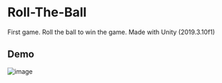 # Roll-The-Ball
 First game. Roll the ball to win the game. Made with Unity (2019.3.10f1)
 
## Demo
![image](https://user-images.githubusercontent.com/69162332/126071806-d92c47cc-6489-45f9-83ae-1ef7d36969f6.png)
